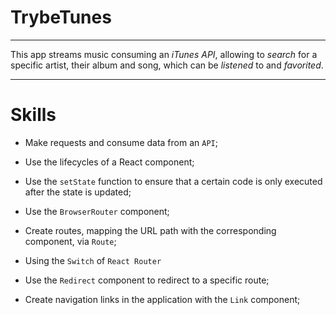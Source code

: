# TrybeTunes

---

This app streams music consuming an _iTunes API_, allowing to _search_ for a specific artist, their album and song, which can be _listened_ to and _favorited_.

---

# Skills

  * Make requests and consume data from an `API`;

  * Use the lifecycles of a React component;

  * Use the `setState` function to ensure that a certain code is only executed after the state is updated;
  
  * Use the `BrowserRouter` component;

  * Create routes, mapping the URL path with the corresponding component, via `Route`;

  * Using the `Switch` of `React Router`

  * Use the `Redirect` component to redirect to a specific route;

  * Create navigation links in the application with the `Link` component;